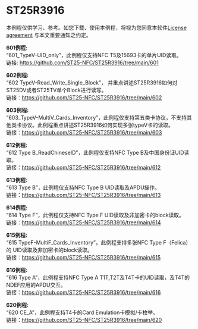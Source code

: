 # ST25R3916
本例程仅供学习、参考。如您下载、使用本例程，将视为您同意本软件[License agreement](https://github.com/ST25-NFC/SOFTWARE-LICENSE-AGREEMENT/blob/main/SLA.pdf) 与本文重要通知之约定。

**601例程:**<br>
“601_TypeV-UID_only”，此例程仅支持NFC T5及15693卡的单片UID读取。<br>
链接: https://github.com/ST25-NFC/ST25R3916/tree/main/601

**602例程:**<br>
“602 TypeV-Read_Write_Single_Block”， 并重点讲述ST25R3916如何对ST25DV或者ST25TV单个Block进行读写。<br>
链接：https://github.com/ST25-NFC/ST25R3916/tree/main/602

**603例程:**<br>
“603_TypeV-MultiV_Cards_Inventory”，此例程仅支持第五类卡协议，不支持其他类卡协议。此例程重点讲述ST25R3916如何实现多张typeV卡的读取。<br>
链接：https://github.com/ST25-NFC/ST25R3916/tree/main/603

**612例程:**<br>
“612 Type B_ReadChineseID”，此例程仅支持NFC Type B及中国身份证UID读取。<br>
链接：https://github.com/ST25-NFC/ST25R3916/tree/main/612

**613例程:**<br>
“613 Type B”，此例程仅支持NFC Type B UID读取及APDU操作。<br>
链接：https://github.com/ST25-NFC/ST25R3916/tree/main/613

**614例程:**<br>
“614 Type F”，此例程仅支持NFC Type F UID读取及非加密卡的block读取。<br>
链接：https://github.com/ST25-NFC/ST25R3916/tree/main/614

**615例程:**<br>
“615 TypeF-MultiF_Cards_Inventory”，此例程支持多张NFC Type F（Felica）的 UID读取及非加密卡的block读取。<br>
链接：https://github.com/ST25-NFC/ST25R3916/tree/main/615

**616例程:**<br>
“616 Type A”，此例程支持NFC Type A T1T,T2T及T4T卡的UID读取，及T4T的NDEF应用的APDU交互。<br>
链接：https://github.com/ST25-NFC/ST25R3916/tree/main/616

**620例程:**<br>
“620 CE_A”，此例程支持T4卡的Card Emulation卡模拟/卡枚举。<br>
链接：https://github.com/ST25-NFC/ST25R3916/tree/main/620

